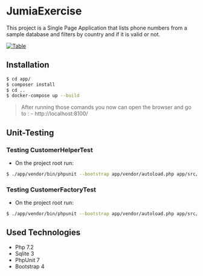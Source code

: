 # JumiaExercise
This project is a Single Page Application that lists phone numbers from a sample database and filters by country and if it is valid or not.

 [![Table](https://i.imgur.com/qAGLUjd.png)](https://i.imgur.com/qAGLUjd.png)

## Installation

```bash
$ cd app/
$ composer install
$ cd ..
$ docker-compose up --build
```
> After running those comands you now can open the browser and go to : - http://localhost:8100/

## Unit-Testing

### Testing CustomerHelperTest
- On the project root run:
```sh
$ ./app/vendor/bin/phpunit --bootstrap app/vendor/autoload.php app/src/tests/helpers/CustomerHelperTest
```
### Testing CustomerFactoryTest
- On the project root run:
```sh
$ ./app/vendor/bin/phpunit --bootstrap app/vendor/autoload.php app/src/tests/factories/CustomerFactoryTest
```
## Used Technologies
- Php 7.2
- Sqlite 3
- PhpUnit 7
- Bootstrap 4

